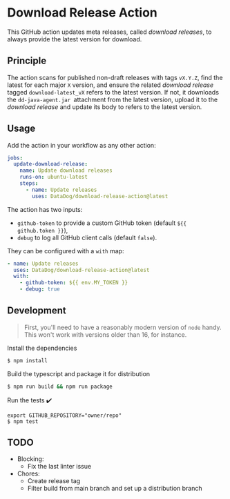 # Download Release Action

This GitHub action updates meta releases, called _download releases_, to always provide the latest version for download.  

## Principle

The action scans for published non-draft releases with tags `vX.Y.Z`, find the latest for each major `X` version, and ensure the related _download release_ tagged `download-latest_vX` refers to the latest version.
If not, it downloads the `dd-java-agent.jar `attachment from the latest version, upload it to the _download release_ and update its body to refers to the latest version.

## Usage

Add the action in your workflow as any other action: 

```yaml
jobs:
  update-download-release:
    name: Update download releases
    runs-on: ubuntu-latest
    steps:
      - name: Update releases
        uses: DataDog/download-release-action@latest
```

The action has two inputs:
* `github-token` to provide a custom GitHub token (default `${{ github.token }}`),
* `debug` to log all GitHub client calls (default `false`).

They can be configured with a `with` map:
```yaml
- name: Update releases
  uses: DataDog/download-release-action@latest
  with:
    - github-token: ${{ env.MY_TOKEN }}
    - debug: true
```

## Development

> First, you'll need to have a reasonably modern version of `node` handy. This won't work with versions older than 16, for instance.

Install the dependencies  
```bash
$ npm install
```

Build the typescript and package it for distribution
```bash
$ npm run build && npm run package
```

Run the tests :heavy_check_mark:  
```
export GITHUB_REPOSITORY="owner/repo"
$ npm test
```

## TODO

* Blocking:
  * Fix the last linter issue
* Chores:
  * Create release tag 
  * Filter build from main branch and set up a distribution branch
